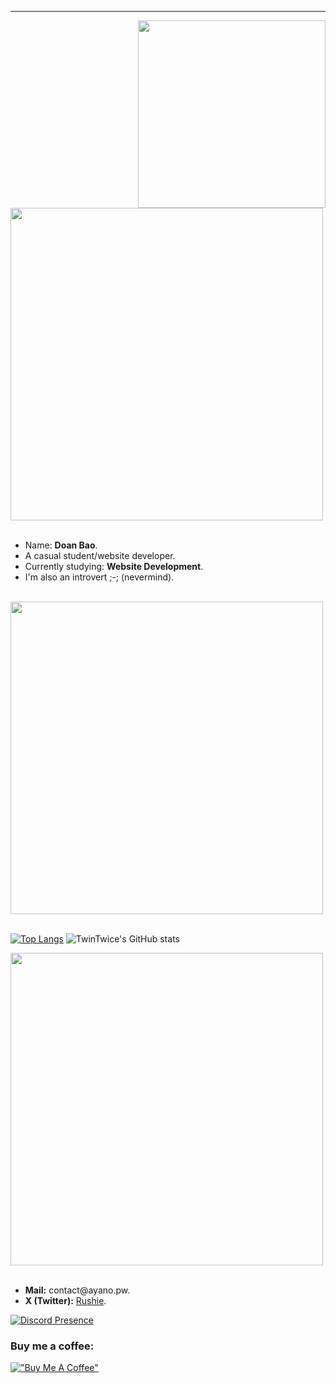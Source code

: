 <hr>
<div>
  <img src="https://github.com/user-attachments/assets/7c419603-f6dd-47a8-95ba-fa77b8d6f07a" width="300" align="right">
  <img src="https://github.com/user-attachments/assets/8ce59225-011a-478b-869a-839b4a491280" width="500">
</div>
<br>
<ul>
  <li>Name: <b>Doan Bao</b>.</li>
  <li>A casual student/website developer.</li>
  <li>Currently studying: <b>Website Development</b>.</li>
  <li>I'm also an introvert ;-; (nevermind).</li>
</ul>
<br>
<img src="https://github.com/user-attachments/assets/cdd1dd60-26aa-42cc-b747-f3f0f3338d39" width="500">
<br><br>

[![Top Langs](https://github-readme-stats.vercel.app/api/top-langs/?username=baoayano&theme=merko&hide_border=true)](https://github.com/rushiedev/rushiedev)
![TwinTwice's GitHub stats](https://github-readme-stats.vercel.app/api?username=baoayano&show_icons=true&theme=merko&hide_border=true)

<img src="https://github.com/user-attachments/assets/1283e431-0184-4a9b-b787-b2bbdfe43836" width="500">
<br><br>

<ul>
  <li><strong>Mail:</strong> contact@ayano.pw.</li>
  <li><strong>X (Twitter):</strong> <a href="https://x.com/mira_rushie">Rushie</a>.</li>
</ul>

[![Discord Presence](https://lanyard.cnrad.dev/api/295936488661843968?theme=dark&bg=282A36&borderRadius=15px&animated=true)](https://discord.com/users/295936488661843968)
<br>
### Buy me a coffee:

[!["Buy Me A Coffee"](https://www.buymeacoffee.com/assets/img/custom_images/orange_img.png)](https://www.buymeacoffee.com/asako)
